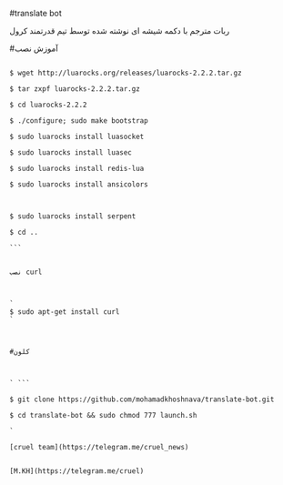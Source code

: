 #translate bot

ربات مترجم با دکمه شیشه ای نوشته شده توسط تیم قدرتمند کرول

#آموزش نصب

`````

$ wget http://luarocks.org/releases/luarocks-2.2.2.tar.gz

$ tar zxpf luarocks-2.2.2.tar.gz

$ cd luarocks-2.2.2

$ ./configure; sudo make bootstrap

$ sudo luarocks install luasocket

$ sudo luarocks install luasec

$ sudo luarocks install redis-lua

$ sudo luarocks install ansicolors



$ sudo luarocks install serpent

$ cd ..

```


نصب curl



`
$ sudo apt-get install curl
`



#کلون 



` ```

$ git clone https://github.com/mohamadkhoshnava/translate-bot.git

$ cd translate-bot && sudo chmod 777 launch.sh

`

[cruel team](https://telegram.me/cruel_news)


[M.KH](https://telegram.me/cruel)
